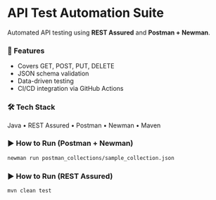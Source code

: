 # API Test Automation Suite

Automated API testing using **REST Assured** and **Postman + Newman**.

### 🚀 Features
- Covers GET, POST, PUT, DELETE
- JSON schema validation
- Data-driven testing
- CI/CD integration via GitHub Actions

### 🛠 Tech Stack
Java • REST Assured • Postman • Newman • Maven

### ▶ How to Run (Postman + Newman)
```bash
newman run postman_collections/sample_collection.json
```
### ▶ How to Run (REST Assured)
```bash
mvn clean test
